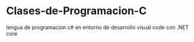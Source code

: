 # Clases-de-Programacion-C
lengua de programacion c# en entorno de desarrollo visual code  con .NET core
